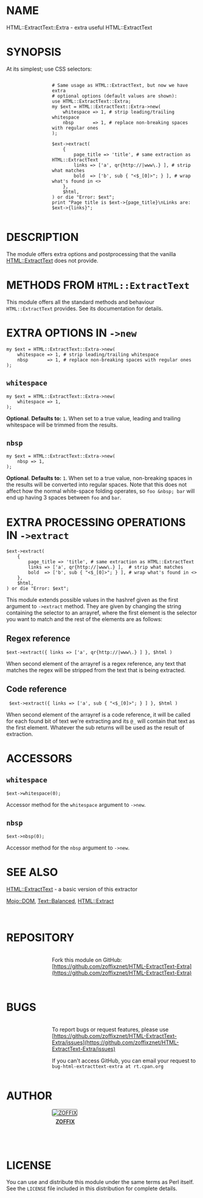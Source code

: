# NAME

HTML::ExtractText::Extra - extra useful HTML::ExtractText

# SYNOPSIS

At its simplest; use CSS selectors:

<div>
    <div style="display: table; height: 91px; background: url(http://zoffix.com/CPAN/Dist-Zilla-Plugin-Pod-Spiffy/icons/section-code.png) no-repeat left; padding-left: 120px;" ><div style="display: table-cell; vertical-align: middle;">
</div>

    # Same usage as HTML::ExtractText, but now we have extra
    # optional options (default values are shown):
    use HTML::ExtractText::Extra;
    my $ext = HTML::ExtractText::Extra->new(
        whitespace => 1, # strip leading/trailing whitespace
        nbsp       => 1, # replace non-breaking spaces with regular ones
    );

    $ext->extract(
        {
            page_title => 'title', # same extraction as HTML::ExtractText
            links => ['a', qr{http://|www\.} ], # strip what matches
            bold  => ['b', sub { "<$_[0]>"; } ], # wrap what's found in <>
        },
        $html,
    ) or die "Error: $ext";
    print "Page title is $ext->{page_title}\nLinks are: $ext->{links}";

<div>
    </div></div>
</div>

# DESCRIPTION

The module offers extra options and postprocessing that the vanilla
[HTML::ExtractText](https://metacpan.org/pod/HTML::ExtractText) does not provide.

# METHODS FROM `HTML::ExtractText`

This module offers all the standard methods and behaviour
`HTML::ExtractText` provides. See its documentation for details.

# EXTRA OPTIONS IN `->new`

    my $ext = HTML::ExtractText::Extra->new(
        whitespace => 1, # strip leading/trailing whitespace
        nbsp       => 1, # replace non-breaking spaces with regular ones
    );

## `whitespace`

    my $ext = HTML::ExtractText::Extra->new(
        whitespace => 1,
    );

**Optional**. **Defaults to:** `1`. When set to a true value,
leading and trailing whitespace will be trimmed from the results.

## `nbsp`

    my $ext = HTML::ExtractText::Extra->new(
        nbsp => 1,
    );

**Optional**. **Defaults to:** `1`. When set to a true value,
non-breaking spaces in the results will be converted into regular spaces.
Note that this does not affect how the normal white-space folding
operates, so `foo &nbsp; bar` will end up having 3 spaces between
`foo` and `bar`.

# EXTRA PROCESSING OPERATIONS IN `->extract`

    $ext->extract(
        {
            page_title => 'title', # same extraction as HTML::ExtractText
            links => ['a', qr{http://|www\.} ],  # strip what matches
            bold  => ['b', sub { "<$_[0]>"; } ], # wrap what's found in <>
        },
        $html,
    ) or die "Error: $ext";

This module extends possible values in the hashref given as the first
argument to `->extract` method. They are given by changing
the string containing the selector to an arrayref, where the first element
is the selector you want to match and the rest of the elements are as
follows:

## Regex reference

    $ext->extract({ links => ['a', qr{http://|www\.} ] }, $html )

When second element of the arrayref is a regex reference,
any text that matches the regex will be stripped from the text
that is being extracted.

## Code reference

     $ext->extract({ links => ['a', sub { "<$_[0]>"; } ] }, $html )

When second element of the arrayref is a code reference, it will be
called for each found bit of text we're extracting and its `@_` will
contain that text as the first element. Whatever the sub returns will
be used as the result of extraction.

# ACCESSORS

## `whitespace`

    $ext->whitespace(0);

Accessor method for the `whitespace` argument to `->new`.

## `nbsp`

    $ext->nbsp(0);

Accessor method for the `nbsp` argument to `->new`.

# SEE ALSO

[HTML::ExtractText](https://metacpan.org/pod/HTML::ExtractText) - a basic version of this extractor

[Mojo::DOM](https://metacpan.org/pod/Mojo::DOM), [Text::Balanced](https://metacpan.org/pod/Text::Balanced), [HTML::Extract](https://metacpan.org/pod/HTML::Extract)

<div>
    <div style="background: url(http://zoffix.com/CPAN/Dist-Zilla-Plugin-Pod-Spiffy/icons/hr.png);height: 18px;"></div>
</div>

# REPOSITORY

<div>
    <div style="display: table; height: 91px; background: url(http://zoffix.com/CPAN/Dist-Zilla-Plugin-Pod-Spiffy/icons/section-github.png) no-repeat left; padding-left: 120px;" ><div style="display: table-cell; vertical-align: middle;">
</div>

Fork this module on GitHub:
[https://github.com/zoffixznet/HTML-ExtractText-Extra](https://github.com/zoffixznet/HTML-ExtractText-Extra)

<div>
    </div></div>
</div>

# BUGS

<div>
    <div style="display: table; height: 91px; background: url(http://zoffix.com/CPAN/Dist-Zilla-Plugin-Pod-Spiffy/icons/section-bugs.png) no-repeat left; padding-left: 120px;" ><div style="display: table-cell; vertical-align: middle;">
</div>

To report bugs or request features, please use
[https://github.com/zoffixznet/HTML-ExtractText-Extra/issues](https://github.com/zoffixznet/HTML-ExtractText-Extra/issues)

If you can't access GitHub, you can email your request
to `bug-html-extracttext-extra at rt.cpan.org`

<div>
    </div></div>
</div>

# AUTHOR

<div>
    <div style="display: table; height: 91px; background: url(http://zoffix.com/CPAN/Dist-Zilla-Plugin-Pod-Spiffy/icons/section-author.png) no-repeat left; padding-left: 120px;" ><div style="display: table-cell; vertical-align: middle;">
</div>

<div>
    <span style="display: inline-block; text-align: center;"> <a href="http://metacpan.org/author/ZOFFIX"> <img src="http://www.gravatar.com/avatar/328e658ab6b08dfb5c106266a4a5d065?d=http%3A%2F%2Fwww.gravatar.com%2Favatar%2F627d83ef9879f31bdabf448e666a32d5" alt="ZOFFIX" style="display: block; margin: 0 3px 5px 0!important; border: 1px solid #666; border-radius: 3px; "> <span style="color: #333; font-weight: bold;">ZOFFIX</span> </a> </span>
</div>

<div>
    </div></div>
</div>

# LICENSE

You can use and distribute this module under the same terms as Perl itself.
See the `LICENSE` file included in this distribution for complete
details.
